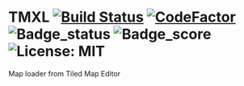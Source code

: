 # TMXL [![Build Status](https://travis-ci.com/eSkry/TMXL.svg?branch=TMXL_V1)](https://travis-ci.com/eSkry/TMXL) [![CodeFactor](https://www.codefactor.io/repository/github/eskry/tmxl/badge)](https://www.codefactor.io/repository/github/eskry/tmxl) ![Badge_status](https://www.code-inspector.com/project/226/status/svg) ![Badge_score](https://www.code-inspector.com/project/226/score/svg) ![License: MIT](https://img.shields.io/badge/License-MIT-green.svg)
Map loader from Tiled Map Editor
